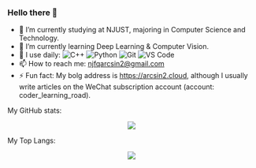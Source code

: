 ### Hello there 👋


- 🔭 I’m currently studying at NJUST, majoring in Computer Science and Technology.
- 🌱 I’m currently learning Deep Learning & Computer Vision.
- 🚀 I use daily: ![C++](https://img.shields.io/badge/-C++-8fcfd1?style=plastic&logo=C%2B%2B) ![Python](https://img.shields.io/badge/-Python-8fcfd1?style=plastic&logo=Python) ![Git](https://img.shields.io/badge/-Git-black?style=plastic&logo=git) ![VS Code](https://img.shields.io/badge/-VS%20Code-007ACC?style=plastic&logo=visual-studio-code)
- 📫 How to reach me: njfqarcsin2@gmail.com
- ⚡ Fun fact: My bolg address is https://arcsin2.cloud, although I usually write articles on the WeChat subscription account (account: coder_learning_road).

My GitHub stats:

<div align=center>  <img src="https://github-readme-stats.vercel.app/api?username=UnpureRationalist&theme=tokyonight&count_private=true&show_icons=true" />  </div>



My Top Langs:

<div align=center>  <img src="https://github-readme-stats.vercel.app/api/top-langs/?username=UnpureRationalist&theme=tokyonight&hide=javascript,html,css,c" />  <div>

